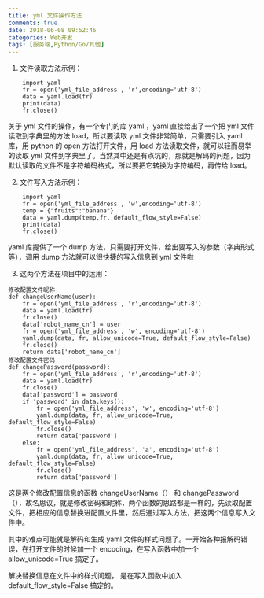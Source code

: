```yaml
---
title: yml 文件操作方法
comments: true
date: 2018-06-08 09:52:46
categories: Web开发
tags: [服务端,Python/Go/其他]
---
```


1. 文件读取方法示例：

```
    import yaml
    fr = open('yml_file_address', 'r',encoding='utf-8')
    data = yaml.load(fr)
    print(data)
    fr.close()
```

关于 yml 文件的操作，有一个专门的库 yaml ，yaml 直接给出了一个把 yml 文件读取到字典里的方法 load，所以要读取 yml 文件非常简单，只需要引入 yaml 库，用 python 的 open 方法打开文件，用 load 方法读取文件，就可以轻而易举的读取 yml 文件到字典里了。当然其中还是有点坑的，那就是解码的问题，因为默认读取的文件不是字符编码格式，所以要把它转换为字符编码，再传给 load。

2. 文件写入方法示例：

```
    import yaml
    fr = open('yml_file_address', 'w',encoding='utf-8')
    temp = {"fruits":"banana"}
    data = yaml.dump(temp,fr, default_flow_style=False)
    print(data)
    fr.close()
```

yaml 库提供了一个 dump 方法，只需要打开文件，给出要写入的参数（字典形式等），调用 dump 方法就可以很快捷的写入信息到 yml 文件啦

3. 这两个方法在项目中的运用：

```
修改配置文件昵称
def changeUserName(user):
    fr = open('yml_file_address', 'r',encoding='utf-8')
    data = yaml.load(fr)
    fr.close()
    data['robot_name_cn'] = user
    fr = open('yml_file_address', 'w', encoding='utf-8')
    yaml.dump(data, fr, allow_unicode=True, default_flow_style=False)
    fr.close()
    return data['robot_name_cn']
修改配置文件密码
def changePassword(password):
    fr = open('yml_file_address', 'r',encoding='utf-8')
    data = yaml.load(fr)
    fr.close()
    data['password'] = password
    if 'password' in data.keys():
        fr = open('yml_file_address', 'w', encoding='utf-8')
        yaml.dump(data, fr, allow_unicode=True, default_flow_style=False)
        fr.close()
        return data['password']
    else:
        fr = open('yml_file_address', 'a', encoding='utf-8')
        yaml.dump(data, fr, allow_unicode=True, default_flow_style=False)
        fr.close()
        return data['password']
```

这是两个修改配置信息的函数 changeUserName（） 和 changePassword（），故名思议，就是修改密码和昵称，两个函数的思路都是一样的，先读取配置文件，把相应的信息替换进配置文件里，然后通过写入方法，把这两个信息写入文件中。

其中的难点可能就是解码和生成 yaml 文件的样式问题了。一开始各种报解码错误，在打开文件的时候加一个 encoding，在写入函数中加一个 allow_unicode=True 搞定了。

解决替换信息在文件中的样式问题， 是在写入函数中加入 default_flow_style=False 搞定的。
